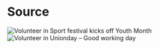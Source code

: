 # Source

![Volunteer in Sport festival kicks off Youth Month](https://www.facebook.com/photo/?fbid=1563973984103243&set=pcb.1563974070769901)
![Volunteer in Unionday – Good working day](https://www.facebook.com/photo?fbid=1580687852431856&set=pcb.1580692552431386)
